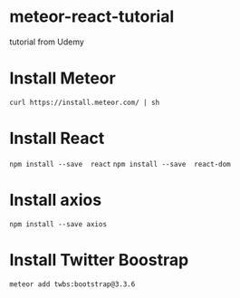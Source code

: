 # meteor-react-tutorial
tutorial from Udemy

# Install Meteor
`curl https://install.meteor.com/ | sh`

# Install React
`npm install --save  react`
`npm install --save  react-dom`

# Install axios
`npm install --save axios`

# Install Twitter Boostrap
`meteor add twbs:bootstrap@3.3.6`
